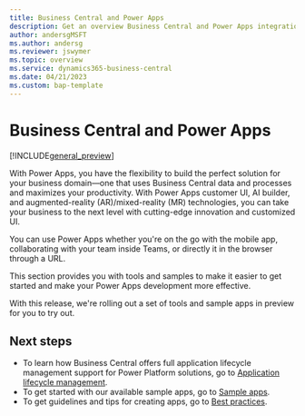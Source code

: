 ```yaml
---
title: Business Central and Power Apps
description: Get an overview Business Central and Power Apps integration 
author: andersgMSFT
ms.author: andersg
ms.reviewer: jswymer
ms.topic: overview
ms.service: dynamics365-business-central
ms.date: 04/21/2023
ms.custom: bap-template
---
```

# Business Central and Power Apps

[!INCLUDE[general_preview](../developer/includes/general_preview.md)]

With Power Apps, you have the flexibility to build the perfect solution for your business domain&mdash;one that uses Business Central data and processes and maximizes your productivity. With Power Apps customer UI, AI builder, and augmented-reality (AR)/mixed-reality (MR) technologies, you can take your business to the next level with cutting-edge innovation and customized UI. 

You can use Power Apps whether you're on the go with the mobile app, collaborating with your team inside Teams, or directly it in the browser through a URL.

This section provides you with tools and samples to make it easier to get started and make your Power Apps development more effective.

With this release, we're rolling out a set of tools and sample apps in preview for you to try out.

## Next steps

- To learn how Business Central offers full application lifecycle management support for Power Platform solutions, go to [Application lifecycle management](power-apps-alm.md).
- To get started with our available sample apps, go to [Sample apps](power-apps-samples.md).
- To get guidelines and tips for creating apps, go to [Best practices](power-apps-best-practices.md).

